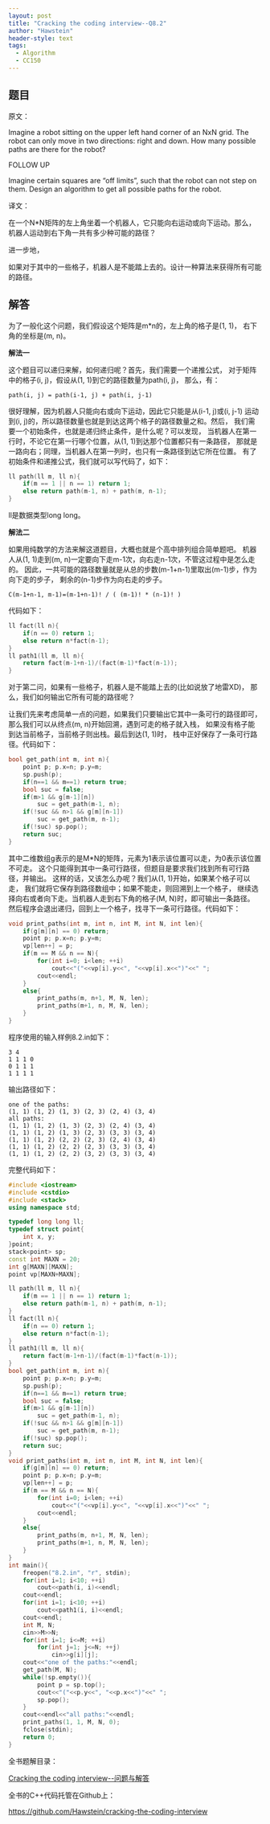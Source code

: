 ```yaml
---
layout: post
title: "Cracking the coding interview--Q8.2"
author: "Hawstein"
header-style: text
tags:
  - Algorithm
  - CC150
---
```


## 题目

原文：

Imagine a robot sitting on the upper left hand corner of an NxN grid. 
The robot can only move in two directions: right and down. How many 
possible paths are there for the robot?

FOLLOW UP

Imagine certain squares are “off limits”, such that the robot can not 
step on them. Design an algorithm to get all possible paths for the 
robot.

译文：

在一个N*N矩阵的左上角坐着一个机器人，它只能向右运动或向下运动。那么，
机器人运动到右下角一共有多少种可能的路径？

进一步地，

如果对于其中的一些格子，机器人是不能踏上去的。设计一种算法来获得所有可能的路径。

## 解答

为了一般化这个问题，我们假设这个矩阵是m*n的，左上角的格子是(1, 1)，
右下角的坐标是(m, n)。

**解法一**

这个题目可以递归来解，如何递归呢？首先，我们需要一个递推公式，
对于矩阵中的格子(i, j)，假设从(1, 1)到它的路径数量为path(i, j)，
那么，有：

	path(i, j) = path(i-1, j) + path(i, j-1)
	
很好理解，因为机器人只能向右或向下运动，因此它只能是从(i-1, j)或(i, j-1)
运动到(i, j)的，所以路径数量也就是到达这两个格子的路径数量之和。然后，
我们需要一个初始条件，也就是递归终止条件，是什么呢？可以发现，
当机器人在第一行时，不论它在第一行哪个位置，从(1, 1)到达那个位置都只有一条路径，
那就是一路向右；同理，当机器人在第一列时，也只有一条路径到达它所在位置。
有了初始条件和递推公式，我们就可以写代码了，如下：

```cpp
ll path(ll m, ll n){
    if(m == 1 || n == 1) return 1;
    else return path(m-1, n) + path(m, n-1);
}
```

ll是数据类型long long。

**解法二**

如果用纯数学的方法来解这道题目，大概也就是个高中排列组合简单题吧。
机器人从(1, 1)走到(m, n)一定要向下走m-1次，向右走n-1次，不管这过程中是怎么走的。
因此，一共可能的路径数量就是从总的步数(m-1+n-1)里取出(m-1)步，作为向下走的步子，
剩余的(n-1)步作为向右走的步子。

	C(m-1+n-1, m-1)=(m-1+n-1)! / ( (m-1)! * (n-1)! )

代码如下：

```cpp
ll fact(ll n){
    if(n == 0) return 1;
    else return n*fact(n-1);
}
ll path1(ll m, ll n){
    return fact(m-1+n-1)/(fact(m-1)*fact(n-1));
}
```

对于第二问，如果有一些格子，机器人是不能踏上去的(比如说放了地雷XD)，
那么，我们如何输出它所有可能的路径呢？

让我们先来考虑简单一点的问题，如果我们只要输出它其中一条可行的路径即可，
那么我们可以从终点(m, n)开始回溯，遇到可走的格子就入栈，
如果没有格子能到达当前格子，当前格子则出栈。最后到达(1, 1)时，
栈中正好保存了一条可行路径。代码如下：

```cpp
bool get_path(int m, int n){
    point p; p.x=n; p.y=m;
    sp.push(p);
    if(n==1 && m==1) return true;
    bool suc = false;
    if(m>1 && g[m-1][n])
        suc = get_path(m-1, n);
    if(!suc && n>1 && g[m][n-1])
        suc = get_path(m, n-1);
    if(!suc) sp.pop();
    return suc;
}
```

其中二维数组g表示的是M*N的矩阵，元素为1表示该位置可以走，为0表示该位置不可走。
这个只能得到其中一条可行路径，但题目是要求我们找到所有可行路径，并输出。
这样的话，又该怎么办呢？我们从(1, 1)开始，如果某个格子可以走，
我们就将它保存到路径数组中；如果不能走，则回溯到上一个格子，
继续选择向右或者向下走。当机器人走到右下角的格子(M, N)时，即可输出一条路径。
然后程序会退出递归，回到上一个格子，找寻下一条可行路径。代码如下：

```cpp
void print_paths(int m, int n, int M, int N, int len){
    if(g[m][n] == 0) return;
    point p; p.x=n; p.y=m;
    vp[len++] = p;
    if(m == M && n == N){
        for(int i=0; i<len; ++i)
            cout<<"("<<vp[i].y<<", "<<vp[i].x<<")"<<" ";
        cout<<endl;
    }
    else{
        print_paths(m, n+1, M, N, len);
        print_paths(m+1, n, M, N, len);
    }
}
```

程序使用的输入样例8.2.in如下：

	3 4
	1 1 1 0
	0 1 1 1
	1 1 1 1

输出路径如下：

	one of the paths:
	(1, 1) (1, 2) (1, 3) (2, 3) (2, 4) (3, 4) 
	all paths:
	(1, 1) (1, 2) (1, 3) (2, 3) (2, 4) (3, 4) 
	(1, 1) (1, 2) (1, 3) (2, 3) (3, 3) (3, 4) 
	(1, 1) (1, 2) (2, 2) (2, 3) (2, 4) (3, 4) 
	(1, 1) (1, 2) (2, 2) (2, 3) (3, 3) (3, 4) 
	(1, 1) (1, 2) (2, 2) (3, 2) (3, 3) (3, 4)

完整代码如下：

```cpp
#include <iostream>
#include <cstdio>
#include <stack>
using namespace std;

typedef long long ll;
typedef struct point{
    int x, y;
}point;
stack<point> sp;
const int MAXN = 20;
int g[MAXN][MAXN];
point vp[MAXN+MAXN];

ll path(ll m, ll n){
    if(m == 1 || n == 1) return 1;
    else return path(m-1, n) + path(m, n-1);
}
ll fact(ll n){
    if(n == 0) return 1;
    else return n*fact(n-1);
}
ll path1(ll m, ll n){
    return fact(m-1+n-1)/(fact(m-1)*fact(n-1));
}
bool get_path(int m, int n){
    point p; p.x=n; p.y=m;
    sp.push(p);
    if(n==1 && m==1) return true;
    bool suc = false;
    if(m>1 && g[m-1][n])
        suc = get_path(m-1, n);
    if(!suc && n>1 && g[m][n-1])
        suc = get_path(m, n-1);
    if(!suc) sp.pop();
    return suc;
}
void print_paths(int m, int n, int M, int N, int len){
    if(g[m][n] == 0) return;
    point p; p.x=n; p.y=m;
    vp[len++] = p;
    if(m == M && n == N){
        for(int i=0; i<len; ++i)
            cout<<"("<<vp[i].y<<", "<<vp[i].x<<")"<<" ";
        cout<<endl;
    }
    else{
        print_paths(m, n+1, M, N, len);
        print_paths(m+1, n, M, N, len);
    }
}
int main(){
    freopen("8.2.in", "r", stdin);
    for(int i=1; i<10; ++i)
        cout<<path(i, i)<<endl;
    cout<<endl;
    for(int i=1; i<10; ++i)
        cout<<path1(i, i)<<endl;
    cout<<endl;
    int M, N;
    cin>>M>>N;
    for(int i=1; i<=M; ++i)
        for(int j=1; j<=N; ++j)
            cin>>g[i][j];
    cout<<"one of the paths:"<<endl;        
    get_path(M, N);
    while(!sp.empty()){
        point p = sp.top();
        cout<<"("<<p.y<<", "<<p.x<<")"<<" ";
        sp.pop();
    }
    cout<<endl<<"all paths:"<<endl;
    print_paths(1, 1, M, N, 0);
    fclose(stdin);
    return 0;
}
```

全书题解目录：

[Cracking the coding interview--问题与解答](/2013/03/14/ctci-solutions-contents/)

全书的C++代码托管在Github上：

<https://github.com/Hawstein/cracking-the-coding-interview>

